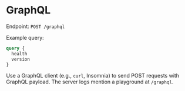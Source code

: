 # GraphQL

Endpoint: `POST /graphql`

Example query:
```graphql
query {
  health
  version
}
```

Use a GraphQL client (e.g., `curl`, Insomnia) to send POST requests with GraphQL payload. The server logs mention a playground at `/graphql`.
